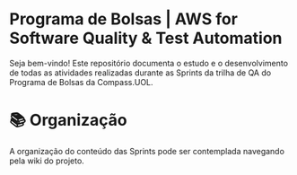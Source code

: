 # Programa de Bolsas | AWS for Software Quality & Test Automation 
Seja bem-vindo! Este repositório documenta o estudo e o desenvolvimento de todas as atividades realizadas durante as Sprints da trilha de QA do Programa de Bolsas da Compass.UOL.

# 📚 Organização
A organização do conteúdo das Sprints pode ser contemplada navegando pela wiki do projeto.